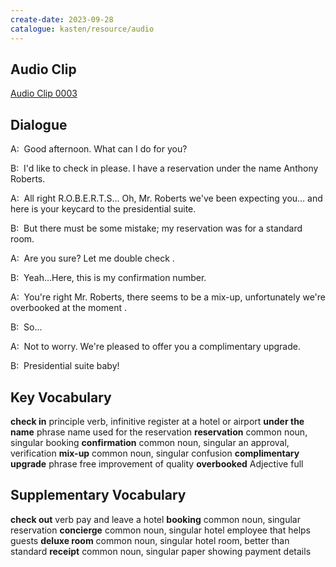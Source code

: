 ```yaml
---
create-date: 2023-09-28
catalogue: kasten/resource/audio
---
```


## Audio Clip
[Audio Clip 0003](https://archive.org/download/englishpod_all/englishpod_0003dg.mp3)

## Dialogue
A:  Good afternoon.   What can    I do for  you?

B:  I'd like to check in please. I have a reservation under the name Anthony Roberts.

A:  All right R.O.B.E.R.T.S... Oh, Mr. Roberts we've been expecting you… and here is your keycard to the presidential suite.

B:  But there must be some mistake; my reservation was for a  standard room.

A:  Are you sure? Let me double check .

B:  Yeah…Here, this is my confirmation number.

A:  You're right Mr. Roberts, there seems to be a mix-up,  unfortunately we're overbooked at the moment .

B:  So…

A:  Not to worry.   We're  pleased to offer  you a complimentary upgrade.

B:  Presidential suite baby!

## Key Vocabulary
**check in**                principle verb, infinitive   register at a hotel or airport
**under the name**          phrase                       name used for the reservation
**reservation**             common noun, singular        booking
**confirmation**            common noun, singular        an approval, verification
**mix-up**                  common noun, singular        confusion
**complimentary upgrade**   phrase                       free improvement of quality
**overbooked**              Adjective                    full

## Supplementary Vocabulary
**check out**     verb                    pay and leave a hotel
**booking**       common noun, singular   reservation
**concierge**     common noun, singular   hotel employee that helps guests
**deluxe room**   common noun, singular   hotel room, better than standard
**receipt**       common noun, singular   paper showing payment details

